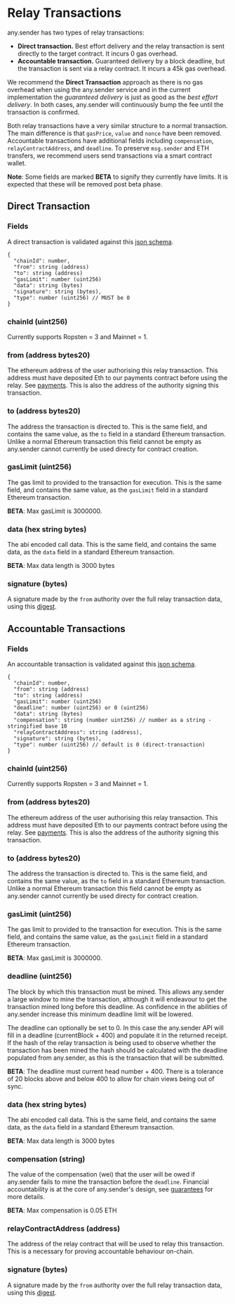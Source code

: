 # Relay Transactions

any.sender has two types of relay transactions:

- **Direct transaction.** Best effort delivery and the relay transaction is sent directly to the target contract. It incurs 0 gas overhead.
- **Accountable transaction.** Guaranteed delivery by a block deadline, but the transaction is sent via a relay contract. It incurs a 45k gas overhead.

We recommend the **Direct Transaction** approach as there is no gas overhead when using the any.sender service and in the current implementation the _guaranteed delivery_ is just as good as the _best effort delivery_. In both cases, any.sender will continuously bump the fee until the transaction is confirmed.

Both relay transactions have a very similar structure to a normal transaction. The main difference is that `gasPrice`, `value` and `nonce` have been removed. Accountable transactions have additional fields including `compensation`, `relayContractAddress`, and `deadline`. To preserve `msg.sender` and ETH transfers, we recommend users send transactions via a smart contract wallet.

**Note**: Some fields are marked **BETA** to signify they currently have limits. It is expected that these will be removed post beta phase.

## Direct Transaction

### Fields

A direct transaction is validated against this [json schema](./relayTx.schema.json).

```
{
  "chainId": number,
  "from": string (address)
  "to": string (address)
  "gasLimit": number (uint256)
  "data": string (bytes)
  "signature": string (bytes),
  "type": number (uint256) // MUST be 0
}
```

### chainId (uint256)

Currently supports Ropsten = 3 and Mainnet = 1.

### from (address bytes20)

The ethereum address of the user authorising this relay transaction. This address must have deposited Eth to our payments contract before using the relay. See [payments](./payments.md). This is also the address of the authority signing this transaction.

### to (address bytes20)

The address the transaction is directed to. This is the same field, and contains the same value, as the `to` field in a standard Ethereum transaction. Unlike a normal Ethereum transaction this field cannot be empty as any.sender cannot currently be used directy for contract creation.

### gasLimit (uint256)

The gas limit to provided to the transaction for execution. This is the same field, and contains the same value, as the `gasLimit` field in a standard Ethereum transaction.

**BETA**: Max gasLimit is 3000000.

### data (hex string bytes)

The abi encoded call data. This is the same field, and contains the same data, as the `data` field in a standard Ethereum transaction.

**BETA**: Max data length is 3000 bytes

### signature (bytes)

A signature made by the `from` authority over the full relay transaction data, using this [digest](https://github.com/PISAresearch/contracts.any.sender/blob/b13be3dff24989fd24783ae3d79104124a38b2fa/versions/0.3.0/contracts/core/RelayTxStruct.sol#L23).

## Accountable Transactions

### Fields

An accountable transaction is validated against this [json schema](./relayTx.schema.json).

```
{
  "chainId": number,
  "from": string (address)
  "to": string (address)
  "gasLimit": number (uint256)
  "deadline": number (uint256) or 0 (uint256)
  "data": string (bytes)
  "compensation": string (number uint256) // number as a string - stringified base 10
  "relayContractAddress": string (address),
  "signature": string (bytes),
  "type": number (uint256) // default is 0 (direct-transaction)
}
```

### chainId (uint256)

Currently supports Ropsten = 3 and Mainnet = 1.

### from (address bytes20)

The ethereum address of the user authorising this relay transaction. This address must have deposited Eth to our payments contract before using the relay. See [payments](./payments.md). This is also the address of the authority signing this transaction.

### to (address bytes20)

The address the transaction is directed to. This is the same field, and contains the same value, as the `to` field in a standard Ethereum transaction. Unlike a normal Ethereum transaction this field cannot be empty as any.sender cannot currently be used directy for contract creation.

### gasLimit (uint256)

The gas limit to provided to the transaction for execution. This is the same field, and contains the same value, as the `gasLimit` field in a standard Ethereum transaction.

**BETA**: Max gasLimit is 3000000.

### deadline (uint256)

The block by which this transaction must be mined. This allows any.sender a large window to mine the transaction, although it will endeavour to get the transaction mined long before this deadline. As confidence in the abilities of any.sender increase this minimum deadline limit will be lowered.

The deadline can optionally be set to 0. In this case the any.sender API will fill in a deadline (currentBlock + 400) and populate it in the returned receipt. If the hash of the relay transaction is being used to observe whether the transaction has been mined the hash should be calculated with the deadline populated from any.sender, as this is the transaction that will be submitted.

**BETA**: The deadline must current head number + 400. There is a tolerance of 20 blocks above and below 400 to allow for chain views being out of sync.

### data (hex string bytes)

The abi encoded call data. This is the same field, and contains the same data, as the `data` field in a standard Ethereum transaction.

**BETA**: Max data length is 3000 bytes

### compensation (string)

The value of the compensation (wei) that the user will be owed if any.sender fails to mine the transaction before the `deadline`. Financial accountability is at the core of any.sender's design, see [guarantees](./guarantees.md) for more details.

**BETA**: Max compensation is 0.05 ETH

### relayContractAddress (address)

The address of the relay contract that will be used to relay this transaction. This is a necessary for proving accountable behaviour on-chain.

### signature (bytes)

A signature made by the `from` authority over the full relay transaction data, using this [digest](https://github.com/PISAresearch/contracts.any.sender/blob/b13be3dff24989fd24783ae3d79104124a38b2fa/versions/0.3.0/contracts/core/RelayTxStruct.sol#L23).
